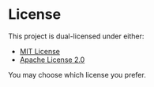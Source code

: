 # License

This project is dual-licensed under either:

- [MIT License](./LICENSE-MIT)
- [Apache License 2.0](./LICENSE-APACHE)

You may choose which license you prefer.
